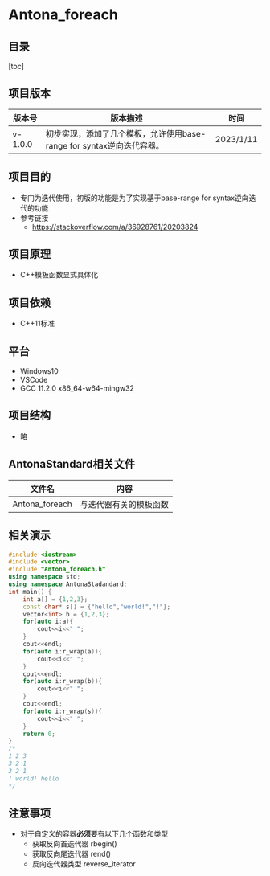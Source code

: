 # Antona_foreach

## 目录

[toc] 

## 项目版本

| 版本号  | 版本描述                                                     | 时间      |
| ------- | ------------------------------------------------------------ | --------- |
| v-1.0.0 | 初步实现，添加了几个模板，允许使用base-range for syntax逆向迭代容器。 | 2023/1/11 |

## 项目目的

- 专门为迭代使用，初版的功能是为了实现基于base-range for syntax逆向迭代的功能
- 参考链接
  - https://stackoverflow.com/a/36928761/20203824 

## 项目原理

- C++模板函数显式具体化

## 项目依赖

- C++11标准

## 平台

- Windows10
- VSCode
- GCC 11.2.0 x86_64-w64-mingw32

## 项目结构

- 略

## AntonaStandard相关文件

| 文件名         | 内容                   |
| -------------- | ---------------------- |
| Antona_foreach | 与迭代器有关的模板函数 |

## 相关演示

```cpp
#include <iostream>
#include <vector>
#include "Antona_foreach.h"
using namespace std;
using namespace AntonaStadandard;
int main() {
    int a[] = {1,2,3};
    const char* s[] = {"hello","world!","!"};
    vector<int> b = {1,2,3};
    for(auto i:a){
        cout<<i<<" ";
    }
    cout<<endl;
    for(auto i:r_wrap(a)){
        cout<<i<<" ";
    }
    cout<<endl;
    for(auto i:r_wrap(b)){
        cout<<i<<" ";
    }
    cout<<endl;
    for(auto i:r_wrap(s)){
        cout<<i<<" ";
    }
	return 0;   
}
/*
1 2 3 
3 2 1
3 2 1
! world! hello
*/
```



## 注意事项

- 对于自定义的容器**必须**要有以下几个函数和类型
  - 获取反向首迭代器 rbegin()
  - 获取反向尾迭代器 rend()
  - 反向迭代器类型 reverse_iterator